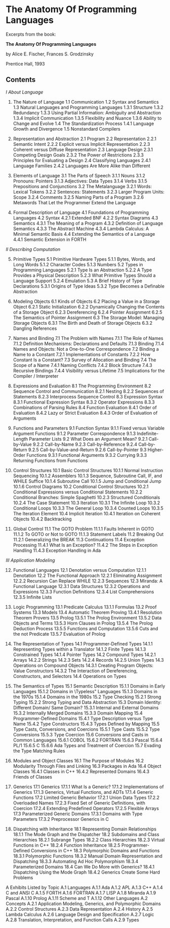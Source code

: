 # The Anatomy Of Programming Languages

Excerpts from the book:

**The Anatomy Of Programming Languages**

by Alice E. Fischer, Frances S. Grodzinsky

Prentice Hall, 1993


## Contents


*I About Language*

1. The Nature of Language
1.1 Communication
1.2 Syntax and Semantics
1.3 Natural Languages and Programming Languages
1.3.1 Structure
1.3.2 Redundancy
1.3.3 Using Partial Information: Ambiguity and Abstraction
1.3.4 Implicit Communication
1.3.5 Flexibility and Nuance
1.3.6 Ability to Change and Evolve
1.4 The Standardization Process
1.4.1 Language Growth and Divergence
1.5 Nonstandard Compilers

2. Representation and Abstraction
2.1 Program
2.2 Representation
2.2.1 Semantic Intent
2.2.2 Explicit versus Implicit Representation
2.2.3 Coherent versus Diffuse Representation
2.3 Language Design
2.3.1 Competing Design Goals
2.3.2 The Power of Restrictions
2.3.3 Principles for Evaluating a Design
2.4 Classifying Languages
2.4.1 Language Families
2.4.2 Languages Are More Alike than Different

3. Elements of Language
3.1 The Parts of Speech
3.1.1 Nouns
3.1.2 Pronouns: Pointers
3.1.3 Adjectives: Data Types
3.1.4 Verbs
3.1.5 Prepositions and Conjunctions
3.2 The Metalanguage
3.2.1 Words: Lexical Tokens
3.2.2 Sentences: Statements
3.2.3 Larger Program Units: Scope
3.2.4 Comments
3.2.5 Naming Parts of a Program
3.2.6 Metawords That Let the Programmer Extend the Language

4. Formal Description of Language
4.1 Foundations of Programming Languages
4.2 Syntax
4.2.1 Extended BNF
4.2.2 Syntax Diagrams
4.3 Semantics
4.3.1 The Meaning of a Program
4.3.2 Definition of Language Semantics
4.3.3 The Abstract Machine
4.3.4 Lambda Calculus: A Minimal Semantic Basis
4.4 Extending the Semantics of a Language
4.4.1 Semantic Extension in FORTH

*II Describing Computation*

5. Primitive Types
5.1 Primitive Hardware Types
5.1.1 Bytes, Words, and Long Words
5.1.2 Character Codes
5.1.3 Numbers
5.2 Types in Programming Languages
5.2.1 Type Is an Abstraction
5.2.2 A Type Provides a Physical Description
5.2.3 What Primitive Types Should a Language Support
5.2.4 Emulation
5.3 A Brief History of Type Declarations
5.3.1 Origins of Type Ideas
5.3.2 Type Becomes a Definable Abstraction

6. Modeling Objects
6.1 Kinds of Objects
6.2 Placing a Value in a Storage Object
6.2.1 Static Initialization
6.2.2 Dynamically Changing the Contents of a Storage Object
6.2.3 Dereferencing
6.2.4 Pointer Assignment
6.2.5 The Semantics of Pointer Assignment
6.3 The Storage Model: Managing Storage Objects
6.3.1 The Birth and Death of Storage Objects
6.3.2 Dangling References

7. Names and Binding
7.1 The Problem with Names
7.1.1 The Role of Names
7.1.2 Definition Mechanisms: Declarations and Defaults
7.1.3 Binding
7.1.4 Names and Objects: Not a One-to-One Correspondence
7.2 Binding a Name to a Constant
7.2.1 Implementations of Constants
7.2.2 How Constant Is a Constant?
7.3 Survey of Allocation and Binding
7.4 The Scope of a Name
7.4.1 Naming Conflicts
7.4.2 Block Structure
7.4.3 Recursive Bindings
7.4.4 Visibility versus Lifetime
7.5 Implications for the Compiler / Interpreter

8. Expressions and Evaluation
8.1 The Programming Environment
8.2 Sequence Control and Communication
8.2.1 Nesting
8.2.2 Sequences of Statements
8.2.3 Interprocess Sequence Control
8.3 Expression Syntax
8.3.1 Functional Expression Syntax 
8.3.2 Operator Expressions
8.3.3 Combinations of Parsing Rules
8.4 Function Evaluation
8.4.1 Order of Evaluation
8.4.2 Lazy or Strict Evaluation
8.4.3 Order of Evaluation of Arguments

9. Functions and Parameters
9.1 Function Syntax
9.1.1 Fixed versus Variable Argument Functions
9.1.2 Parameter Correspondence
9.1.3 Indefinite-Length Parameter Lists
9.2 What Does an Argument Mean?
9.2.1 Call-by-Value
9.2.2 Call-by-Name
9.2.3 Call-by-Reference
9.2.4 Call-by-Return
9.2.5 Call-by-Value-and-Return
9.2.6 Call-by-Pointer
9.3 Higher-Order Functions
9.3.1 Functional Arguments
9.3.2 Currying
9.3.3 Returning Functions from Functions

10. Control Structures
10.1 Basic Control Structures
10.1.1 Normal Instruction Sequencing
10.1.2 Assemblers
10.1.3 Sequence, Subroutine Call, IF, and WHILE Suffice
10.1.4 Subroutine Call
10.1.5 Jump and Conditional Jump
10.1.6 Control Diagrams
10.2 Conditional Control Structures
10.2.1 Conditional Expressions versus Conditional Statements
10.2.2 Conditional Branches: Simple Spaghetti
10.2.3 Structured Conditionals
10.2.4 The Case Statement
10.3 Iteration
10.3.1 The Infinite Loop
10.3.2 Conditional Loops
10.3.3 The General Loop
10.3.4 Counted Loops
10.3.5 The Iteration Element
10.4 Implicit Iteration
10.4.1 Iteration on Coherent Objects
10.4.2 Backtracking

11. Global Control
11.1 The GOTO Problem
11.1.1 Faults Inherent in GOTO
11.1.2 To GOTO or Not to GOTO
11.1.3 Statement Labels
11.2 Breaking Out
11.2.1 Generalizing the BREAK
11.3 Continuations
11.4 Exception Processing
11.4.1 What Is an Exception?
11.4.2 The Steps in Exception Handling
11.4.3 Exception Handling in Ada

*III Application Modeling*

12. Functional Languages
12.1 Denotation versus Computation
12.1.1 Denotation
12.2 The Functional Approach
12.2.1 Eliminating Assignment
12.2.2 Recursion Can Replace WHILE
12.2.3 Sequences
12.3 Miranda: A Functional Language
12.3.1 Data Structures
12.3.2 Operations and Expressions
12.3.3 Function Definitions
12.3.4 List Comprehensions
12.3.5 Infinite Lists

13. Logic Programming
13.1 Predicate Calculus
13.1.1 Formulas
13.2 Proof Systems
13.3 Models
13.4 Automatic Theorem Proving
13.4.1 Resolution Theorem Provers
13.5 Prolog
13.5.1 The Prolog Environment
13.5.2 Data Objects and Terms
13.5.3 Horn Clauses in Prolog
13.5.4 The Prolog Deduction Process
13.5.5 Functions and Computation
13.5.6 Cuts and the not Predicate
13.5.7 Evaluation of Prolog

14. The Representation of Types
14.1 Programmer-Defined Types
14.1.1 Representing Types within a Translator
14.1.2 Finite Types
14.1.3 Constrained Types
14.1.4 Pointer Types
14.2 Compound Types
14.2.1 Arrays
14.2.2 Strings
14.2.3 Sets
14.2.4 Records
14.2.5 Union Types
14.3 Operations on Compound Objects
14.3.1 Creating Program Objects: Value Constructors
14.3.2 The Interaction of Dereferencing, Constructors, and Selectors
14.4 Operations on Types

15. The Semantics of Types
15.1 Semantic Description
15.1.1 Domains in Early Languages
15.1.2 Domains in \Typeless" Languages
15.1.3 Domains in the 1970s
15.1.4 Domains in the 1980s
15.2 Type Checking
15.2.1 Strong Typing
15.2.2 Strong Typing and Data Abstraction
15.3 Domain Identity: Different Domain/ Same Domain?
15.3.1 Internal and External Domains
15.3.2 Internally Merged Domains
15.3.3 Domain Mapping
15.4 Programmer-Defined Domains
15.4.1 Type Description versus Type Name
15.4.2 Type Constructors
15.4.3 Types Defined by Mapping
15.5 Type Casts, Conversions, and Coercions
15.5.1 Type Casts
15.5.2 Type Conversions
15.5.3 Type Coercion
15.6 Conversions and Casts in Common Languages
15.6.1 COBOL
15.6.2 FORTRAN
15.6.3 Pascal
15.6.4 PL/1
15.6.5 C
15.6.6 Ada Types and Treatment of Coercion
15.7 Evading the Type Matching Rules

16. Modules and Object Classes
16.1 The Purpose of Modules
16.2 Modularity Through Files and Linking
16.3 Packages in Ada
16.4 Object Classes
16.4.1 Classes in C++
16.4.2 Represented Domains
16.4.3 Friends of Classes

17. Generics
17.1 Generics
17.1.1 What Is a Generic?
17.1.2 Implementations of Generics
17.1.3 Generics, Virtual Functions, and ADTs
17.1.4 Generic Functions
17.2 Limited Generic Behavior
17.2.1 Union Data Types
17.2.2 Overloaded Names
17.2.3 Fixed Set of Generic Definitions, with Coercion
17.2.4 Extending Predefined Operators
17.2.5 Flexible Arrays
17.3 Parameterized Generic Domains
17.3.1 Domains with Type Parameters
17.3.2 Preprocessor Generics in C

18. Dispatching with Inheritance
18.1 Representing Domain Relationships
18.1.1 The Mode Graph and the Dispatcher
18.2 Subdomains and Class Hierarchies
18.2.1 Subrange Types
18.2.2 Class Hierarchies
18.2.3 Virtual Functions in C++
18.2.4 Function Inheritance
18.2.5 Programmer-Defined Conversions in C++
18.3 Polymorphic Domains and Functions
18.3.1 Polymorphic Functions
18.3.2 Manual Domain Representation and Dispatching
18.3.3 Automating Ad Hoc Polymorphism
18.3.4 Parameterized Domains
18.4 Can We Do More with Generics?
18.4.1 Dispatching Using the Mode Graph
18.4.2 Generics Create Some Hard Problems

A Exhibits Listed by Topic
  A.1 Languages
    A.1.1 Ada
    A.1.2 APL
    A.1.3 C++
    A.1.4 C and ANSI C
    A.1.5 FORTH
    A.1.6 FORTRAN
    A.1.7 LISP
    A.1.8 Miranda
    A.1.9 Pascal
    A.1.10 Prolog
    A.1.11 Scheme and T
    A.1.12 Other Languages
  A.2 Concepts
    A.2.1 Application Modeling, Generics, and Polymorphic Domains
    A.2.2 Control Structures
    A.2.3 Data Representation
    A.2.4 History
    A.2.5 Lambda Calculus
    A.2.6 Language Design and Specification
    A.2.7 Logic
    A.2.8 Translation, Interpretation, and Function Calls
    A.2.9 Types
